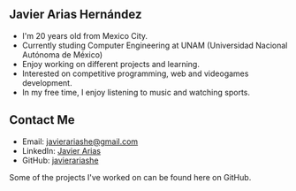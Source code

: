 ## Javier Arias Hernández 

- I'm 20 years old from Mexico City. 
- Currently studing Computer Engineering at UNAM (Universidad Nacional Autónoma de México)
- Enjoy working on different projects and learning.
- Interested on competitive programming, web and videogames development.
- In my free time, I enjoy listening to music and watching sports.

## Contact Me
- Email: [javierariashe@gmail.com](mailto:javierariashe@gmail.com)
- LinkedIn: [Javier Arias](https://www.linkedin.com/in/javier-arias-hern%C3%A1ndez-233335315/)
- GitHub: [javierariashe](https://github.com/javierariashe)

Some of the projects I've worked on can be found here on GitHub.

<!--
**jakergp/jakergp** is a ✨ _special_ ✨ repository because its `README.md` (this file) appears on your GitHub profile.

Here are some ideas to get you started:

- 🔭 I’m currently working on ...
- 🌱 I’m currently learning ...
- 👯 I’m looking to collaborate on ...
- 🤔 I’m looking for help with ...
- 💬 Ask me about ...
- 📫 How to reach me: ...
- 😄 Pronouns: ...
- ⚡ Fun fact: ...
-->
